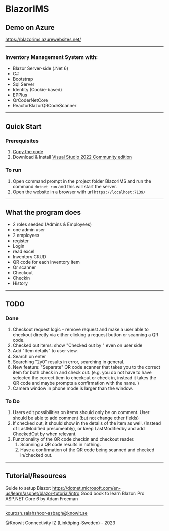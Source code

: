 # BlazorIMS

## Demo on Azure
https://blazorims.azurewebsites.net/

---
### Inventory Management System with:
* Blazor Server-side (.Net 6)
* C#
* Bootstrap
* Sql Server
* Identity (Cookie-based)
* EPPlus
* QrCoderNetCore
* ReactorBlazorQRCodeScanner

---

## Quick Start  
### Prerequisites  
1. [Copy the code](https://github.com/KnowitIZ/BlazorIMS/archive/refs/heads/master.zip)
1. Download & Install [Visual Studio 2022 Community edition](https://visualstudio.microsoft.com/thank-you-downloading-visual-studio/?sku=Community&channel=Release&version=VS2022&source=VSLandingPage&passive=false&cid=2030)

### To run
1. Open command prompt in the project folder BlazorIMS and run the command ```dotnet run``` and this will start the server. 
1. Open the website in a browser with url ```https://localhost:7139/``` 


---
## What the program does

* 2 roles seeded (Admins & Employees) 
* one admin user
* 2 employees
* register
* Login
* read excel
* Inventory CRUD
* QR code for each inventory item
* Qr scanner
* Checkout
* Checkin
* History

---
## TODO  
	
### Done  
1. Checkout request logic - remove request and make a user able to checkout directly via either clicking a request button or scanning a QR code. 
1. Checked out items: show "Checked out by <email address>" even on user side
1. Add "Item details" to user view. 
1. Search on enter  
1. Searching "2y0" results in error, searching in general. 
1. New feature: "Separate" QR code scanner that takes you to the correct item for both check in and check out. (e.g. you do not have to have selected the correct tiem to checkout or check in, instead it takes the QR code and maybe prompts a confirmation with the name. )  
1. Camera window in phone mode is larger than the window.
	
### To Do  

1. Users edit possibilities on items should only be on comment. User should be able to add comment (but not change other fields)
1. If checked out, it should show in the details of the item as well. (Instead of LastModified presumeably), or keep LastModifiedby and add CheckedOut by when relevant. 
1. Functionality of the QR code checkin and checkout reader. 
	1. Scanning a QR code results in nothing. 
	1. Have a confirmation of the QR code being scanned and checked in/checked out.



---
## Tutorial/Resources  

Guide to setup Blazor: https://dotnet.microsoft.com/en-us/learn/aspnet/blazor-tutorial/intro
Good book to learn Blazor: Pro ASP.NET Core 6 by Adam Freeman
	
---

kourosh.salahshoor-asbagh@knowit.se

@Knowit Connectivity IZ (Linköping-Sweden) - 2023
